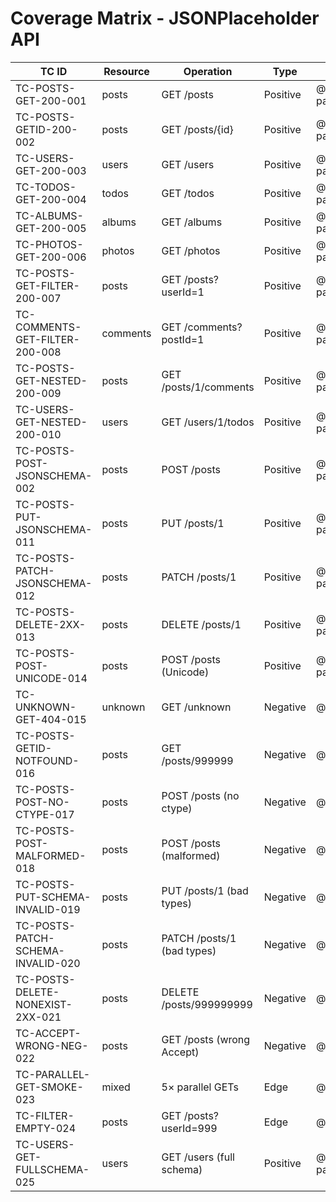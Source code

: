 # Coverage Matrix - JSONPlaceholder API

| TC ID                             | Resource | Operation                  | Type     | Tags        | Suite File                  |
| --------------------------------- | -------- | -------------------------- | -------- | ----------- | --------------------------- |
| TC-POSTS-GET-200-001              | posts    | GET /posts                 | Positive | @happy-path | tests/posts.spec.ts         |
| TC-POSTS-GETID-200-002            | posts    | GET /posts/{id}            | Positive | @happy-path | tests/posts.spec.ts         |
| TC-USERS-GET-200-003              | users    | GET /users                 | Positive | @happy-path | tests/users.spec.ts         |
| TC-TODOS-GET-200-004              | todos    | GET /todos                 | Positive | @happy-path | tests/todos.spec.ts         |
| TC-ALBUMS-GET-200-005             | albums   | GET /albums                | Positive | @happy-path | tests/albums_photos.spec.ts |
| TC-PHOTOS-GET-200-006             | photos   | GET /photos                | Positive | @happy-path | tests/albums_photos.spec.ts |
| TC-POSTS-GET-FILTER-200-007       | posts    | GET /posts?userId=1        | Positive | @happy-path | tests/posts.spec.ts         |
| TC-COMMENTS-GET-FILTER-200-008    | comments | GET /comments?postId=1     | Positive | @happy-path | tests/comments.spec.ts      |
| TC-POSTS-GET-NESTED-200-009       | posts    | GET /posts/1/comments      | Positive | @happy-path | tests/nested.spec.ts        |
| TC-USERS-GET-NESTED-200-010       | users    | GET /users/1/todos         | Positive | @happy-path | tests/nested.spec.ts        |
| TC-POSTS-POST-JSONSCHEMA-002      | posts    | POST /posts                | Positive | @happy-path | tests/posts.spec.ts         |
| TC-POSTS-PUT-JSONSCHEMA-011       | posts    | PUT /posts/1               | Positive | @happy-path | tests/posts.spec.ts         |
| TC-POSTS-PATCH-JSONSCHEMA-012     | posts    | PATCH /posts/1             | Positive | @happy-path | tests/posts.spec.ts         |
| TC-POSTS-DELETE-2XX-013           | posts    | DELETE /posts/1            | Positive | @happy-path | tests/posts.spec.ts         |
| TC-POSTS-POST-UNICODE-014         | posts    | POST /posts (Unicode)      | Positive | @happy-path | tests/posts.spec.ts         |
| TC-UNKNOWN-GET-404-015            | unknown  | GET /unknown               | Negative | @negative   | tests/negative.spec.ts      |
| TC-POSTS-GETID-NOTFOUND-016       | posts    | GET /posts/999999          | Negative | @negative   | tests/negative.spec.ts      |
| TC-POSTS-POST-NO-CTYPE-017        | posts    | POST /posts (no ctype)     | Negative | @negative   | tests/negative.spec.ts      |
| TC-POSTS-POST-MALFORMED-018       | posts    | POST /posts (malformed)    | Negative | @negative   | tests/negative.spec.ts      |
| TC-POSTS-PUT-SCHEMA-INVALID-019   | posts    | PUT /posts/1 (bad types)   | Negative | @negative   | tests/negative.spec.ts      |
| TC-POSTS-PATCH-SCHEMA-INVALID-020 | posts    | PATCH /posts/1 (bad types) | Negative | @negative   | tests/negative.spec.ts      |
| TC-POSTS-DELETE-NONEXIST-2XX-021  | posts    | DELETE /posts/999999999    | Negative | @negative   | tests/negative.spec.ts      |
| TC-ACCEPT-WRONG-NEG-022           | posts    | GET /posts (wrong Accept)  | Negative | @negative   | tests/negative.spec.ts      |
| TC-PARALLEL-GET-SMOKE-023         | mixed    | 5× parallel GETs           | Edge     | @negative   | tests/edge.spec.ts          |
| TC-FILTER-EMPTY-024               | posts    | GET /posts?userId=999      | Edge     | @negative   | tests/negative.spec.ts      |
| TC-USERS-GET-FULLSCHEMA-025       | users    | GET /users (full schema)   | Positive | @happy-path | tests/users.spec.ts         |